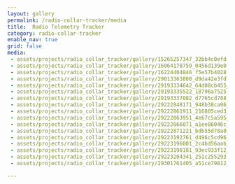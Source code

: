 ```yaml
---
layout: gallery
permalink: /radio-collar-tracker/media
title:  Radio Telemetry Tracker
category: radio-collar-tracker
enable_nav: true
grid: false
media: 
 - assets/projects/radio_collar_tracker/gallery/15265257347_32bb4c0efd.jpg
 - assets/projects/radio_collar_tracker/gallery/16064178759_0456d139e0.jpg
 - assets/projects/radio_collar_tracker/gallery/16224404846_f5e57b4028.jpg
 - assets/projects/radio_collar_tracker/gallery/29013363800_d9da42e3fd.jpg
 - assets/projects/radio_collar_tracker/gallery/29193334642_64d08cb455_n.jpg
 - assets/projects/radio_collar_tracker/gallery/29193335522_18796a7525_n.jpg
 - assets/projects/radio_collar_tracker/gallery/29193337082_d7765cd788_n.jpg
 - assets/projects/radio_collar_tracker/gallery/29222848171_948b38ca96_n.jpg
 - assets/projects/radio_collar_tracker/gallery/29222861911_216805ced3_n.jpg
 - assets/projects/radio_collar_tracker/gallery/29222863951_4e67c5a595_n.jpg
 - assets/projects/radio_collar_tracker/gallery/29222866071_a1ee86046c_n.jpg
 - assets/projects/radio_collar_tracker/gallery/29222871221_bdb55d78a0_n.jpg
 - assets/projects/radio_collar_tracker/gallery/29223192761_d496c5cd96_z.jpg
 - assets/projects/radio_collar_tracker/gallery/29223196001_2c4bd56aab_b.jpg
 - assets/projects/radio_collar_tracker/gallery/29223198181_93ec933f12_m.jpg
 - assets/projects/radio_collar_tracker/gallery/29223204341_251c255293.jpg
 - assets/projects/radio_collar_tracker/gallery/29301761405_a51ce79812_m.jpg

---
```



